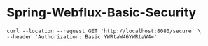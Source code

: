 # Spring-Webflux-Basic-Security

~~~
curl --location --request GET 'http://localhost:8080/secure' \
--header 'Authorization: Basic YWRtaW46YWRtaW4='
~~~
